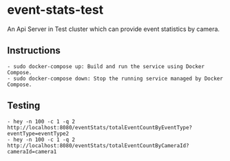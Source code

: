 # event-stats-test
 An Api Server in Test cluster which can provide event statistics by camera.

## Instructions
    - sudo docker-compose up: Build and run the service using Docker Compose.
    - sudo docker-compose down: Stop the running service managed by Docker Compose.

## Testing
	- hey -n 100 -c 1 -q 2 http://localhost:8080/eventStats/totalEventCountByEventType?eventType=eventType2
	- hey -n 100 -c 1 -q 2 http://localhost:8080/eventStats/totalEventCountByCameraId?cameraId=camera1

